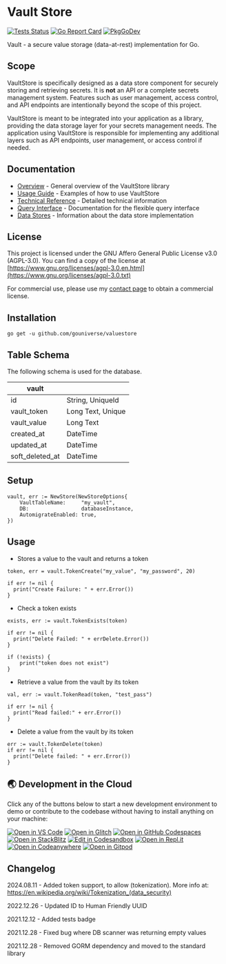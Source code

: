 # Vault Store

[![Tests Status](https://github.com/gouniverse/vaultstore/actions/workflows/tests.yml/badge.svg?branch=main)](https://github.com/gouniverse/vaultstore/actions/workflows/tests.yml)
[![Go Report Card](https://goreportcard.com/badge/github.com/gouniverse/vaultstore)](https://goreportcard.com/report/github.com/gouniverse/vaultstore)
[![PkgGoDev](https://pkg.go.dev/badge/github.com/gouniverse/vaultstore)](https://pkg.go.dev/github.com/gouniverse/vaultstore)

Vault - a secure value storage (data-at-rest) implementation for Go.

## Scope

VaultStore is specifically designed as a data store component for securely storing and retrieving secrets. It is **not** an API or a complete secrets management system. Features such as user management, access control, and API endpoints are intentionally beyond the scope of this project.

VaultStore is meant to be integrated into your application as a library, providing the data storage layer for your secrets management needs. The application using VaultStore is responsible for implementing any additional layers such as API endpoints, user management, or access control if needed.

## Documentation

- [Overview](/docs/overview.md) - General overview of the VaultStore library
- [Usage Guide](/docs/usage_guide.md) - Examples of how to use VaultStore
- [Technical Reference](/docs/technical_reference.md) - Detailed technical information
- [Query Interface](/docs/query_interface.md) - Documentation for the flexible query interface
- [Data Stores](/docs/data_stores.md) - Information about the data store implementation

## License

This project is licensed under the GNU Affero General Public License v3.0 (AGPL-3.0). You can find a copy of the license at [https://www.gnu.org/licenses/agpl-3.0.en.html](https://www.gnu.org/licenses/agpl-3.0.txt)

For commercial use, please use my [contact page](https://lesichkov.co.uk/contact) to obtain a commercial license.

## Installation
```
go get -u github.com/gouniverse/valuestore
```

## Table Schema ##

The following schema is used for the database.

| vault       |                  |
|-------------|------------------|
| id          | String, UniqueId |
| vault_token | Long Text, Unique|
| vault_value | Long Text        |
| created_at  | DateTime         |
| updated_at  | DateTime         |
| soft_deleted_at | DateTime         |

## Setup

```golang
vault, err := NewStore(NewStoreOptions{
	VaultTableName:     "my_vault",
	DB:                 databaseInstance,
	AutomigrateEnabled: true,
})

```

## Usage

- Stores a value to the vault and returns a token

```golang
token, err = vault.TokenCreate("my_value", "my_password", 20)

if err != nil {
  print("Create Failure: " + err.Error())
}
```

- Check a token exists

```golang
exists, err := vault.TokenExists(token)

if err != nil {
  print("Delete Failed: " + errDelete.Error())
}

if (!exists) {
    print("token does not exist")
}
```

- Retrieve a value from the vault by its token

```golang
val, err := vault.TokenRead(token, "test_pass")

if err != nil {
  print("Read failed:" + err.Error())
}
```

- Delete a value from the vault by its token

```golang
err := vault.TokenDelete(token)
if err != nil {
  print("Delete failed: " + err.Error())
}
```


## 🌏  Development in the Cloud 

Click any of the buttons below to start a new development environment to demo or contribute to the codebase without having to install anything on your machine:

[![Open in VS Code](https://img.shields.io/badge/Open%20in-VS%20Code-blue?logo=visualstudiocode)](https://vscode.dev/github/gouniverse/vaultstore)
[![Open in Glitch](https://img.shields.io/badge/Open%20in-Glitch-blue?logo=glitch)](https://glitch.com/edit/#!/import/github/gouniverse/vaultstore)
[![Open in GitHub Codespaces](https://github.com/codespaces/badge.svg)](https://codespaces.new/gouniverse/vaultstore)
[![Open in StackBlitz](https://developer.stackblitz.com/img/open_in_stackblitz.svg)](https://stackblitz.com/github/gouniverse/vaultstore)
[![Edit in Codesandbox](https://codesandbox.io/static/img/play-codesandbox.svg)](https://codesandbox.io/s/github/gouniverse/vaultstore)
[![Open in Repl.it](https://replit.com/badge/github/withastro/astro)](https://replit.com/github/gouniverse/vaultstore)
[![Open in Codeanywhere](https://codeanywhere.com/img/open-in-codeanywhere-btn.svg)](https://app.codeanywhere.com/#https://github.com/gouniverse/vaultstore)
[![Open in Gitpod](https://gitpod.io/button/open-in-gitpod.svg)](https://gitpod.io/#https://github.com/gouniverse/vaultstore)

## Changelog

2024.08.11 - Added token support, to allow (tokenization). More info at: https://en.wikipedia.org/wiki/Tokenization_(data_security)

2022.12.26 - Updated ID to Human Friendly UUID

2021.12.12 - Added tests badge

2021.12.28 - Fixed bug where DB scanner was returning empty values

2021.12.28 - Removed GORM dependency and moved to the standard library
